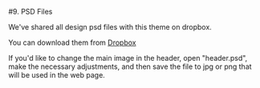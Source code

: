 #9. PSD Files

We've shared all design psd files with this theme on dropbox.

You can download them from [Dropbox](https://www.dropbox.com/sh/ymuood8z1mb13tu/AADC9OJzrq5-YYSadvvM_SWOa?dl=0)

If you'd like to change the main image in the header, open "header.psd", make the necessary adjustments, and then save the file to jpg or png that will be used in the web page.
